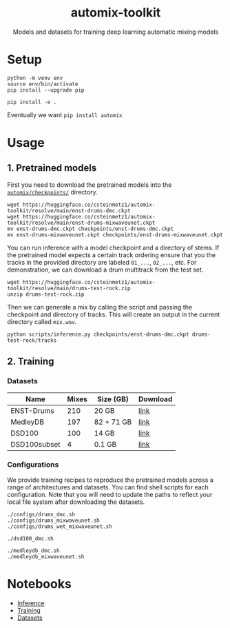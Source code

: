 <div align="center">

# automix-toolkit
Models and datasets for training deep learning automatic mixing models

</div>

# Setup

```
python -m venv env 
source env/bin/activate
pip install --upgrade pip
```

```
pip install -e . 
```

Eventually we want `pip install automix`

# Usage

## 1. Pretrained models

First you need to download the pretrained models into the [`automix/checkpoints/`](automix/checkpoints/) directory. 

```
wget https://huggingface.co/csteinmetz1/automix-toolkit/resolve/main/enst-drums-dmc.ckpt
wget https://huggingface.co/csteinmetz1/automix-toolkit/resolve/main/enst-drums-mixwaveunet.ckpt
mv enst-drums-dmc.ckpt checkpoints/enst-drums-dmc.ckpt
mv enst-drums-mixwaveunet.ckpt checkpoints/enst-drums-mixwaveunet.ckpt
```

You can run inference with a model checkpoint and a directory of stems.
If the pretrained model expects a certain track ordering ensure that you the 
tracks in the provided directory are labeled `01_...`, `02_...`, etc.
For demonstration, we can download a drum multitrack from the test set. 

```
wget https://huggingface.co/csteinmetz1/automix-toolkit/resolve/main/drums-test-rock.zip
unzip drums-test-rock.zip
```

Then we can generate a mix by calling the script and passing the checkpoint and directory of tracks.
This will create an output in the current directory called `mix.wav`.

```
python scripts/inference.py checkpoints/enst-drums-dmc.ckpt drums-test-rock/tracks
```

## 2. Training

### Datasets 

| Name         | Mixes | Size (GB)    | Download | 
|--------------|-------|--------------|----------|
| ENST-Drums   | 210   |  20 GB       | [link](https://perso.telecom-paristech.fr/grichard/ENST-drums/) |
| MedleyDB     | 197   | 82 + 71 GB   | [link](https://medleydb.weebly.com/) |
| DSD100       | 100   | 14 GB        | [link](http://liutkus.net/DSD100.zip) |
| DSD100subset |   4   | 0.1 GB       | [link](https://www.loria.fr/~aliutkus/DSD100subset.zip)

### Configurations

We provide training recipes to reproduce the pretrained models across a range of architectures and datasets. 
You can find shell scripts for each configuration. Note that you will need to update the paths to reflect your local file system after downloading the datasets. 

```
./configs/drums_dmc.sh
./configs/drums_mixwaveunet.sh
./configs/drums_wet_mixwaveunet.sh

./dsd100_dmc.sh

./medleydb_dmc.sh
./medleydb_mixwaveunet.sh
```

# Notebooks

- [Inference](notebooks/inference.ipynb)
- [Training](notebooks/training.ipynb)
- [Datasets](notebooks/datasets.ipynb)
